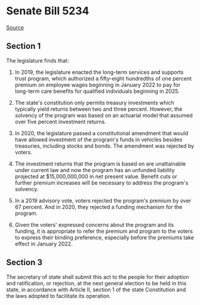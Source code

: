 # Senate Bill 5234

[Source](http://lawfilesext.leg.wa.gov/biennium/2021-22/Xml/Bills/Senate%20Bills/5234.xml)
## Section 1
The legislature finds that:

1. In 2019, the legislature enacted the long-term services and supports trust program, which authorized a fifty-eight hundredths of one percent premium on employee wages beginning in January 2022 to pay for long-term care benefits for qualified individuals beginning in 2025.

2. The state's constitution only permits treasury investments which typically yield returns between two and three percent. However, the solvency of the program was based on an actuarial model that assumed over five percent investment returns.

3. In 2020, the legislature passed a constitutional amendment that would have allowed investment of the program's funds in vehicles besides treasuries, including stocks and bonds. The amendment was rejected by voters.

4. The investment returns that the program is based on are unattainable under current law and now the program has an unfunded liability projected at $15,000,000,000 in net present value. Benefit cuts or further premium increases will be necessary to address the program's solvency.

5. In a 2019 advisory vote, voters rejected the program's premium by over 67 percent. And in 2020, they rejected a funding mechanism for the program.

6. Given the voters' expressed concerns about the program and its funding, it is appropriate to refer the premium and program to the voters to express their binding preference, especially before the premiums take effect in January 2022.


## Section 3
The secretary of state shall submit this act to the people for their adoption and ratification, or rejection, at the next general election to be held in this state, in accordance with Article II, section 1 of the state Constitution and the laws adopted to facilitate its operation.

